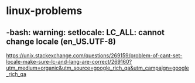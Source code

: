 # linux-problems
## -bash: warning: setlocale: LC_ALL: cannot change locale (en_US.UTF-8)
https://unix.stackexchange.com/questions/269159/problem-of-cant-set-locale-make-sure-lc-and-lang-are-correct/269160?utm_medium=organic&utm_source=google_rich_qa&utm_campaign=google_rich_qa
